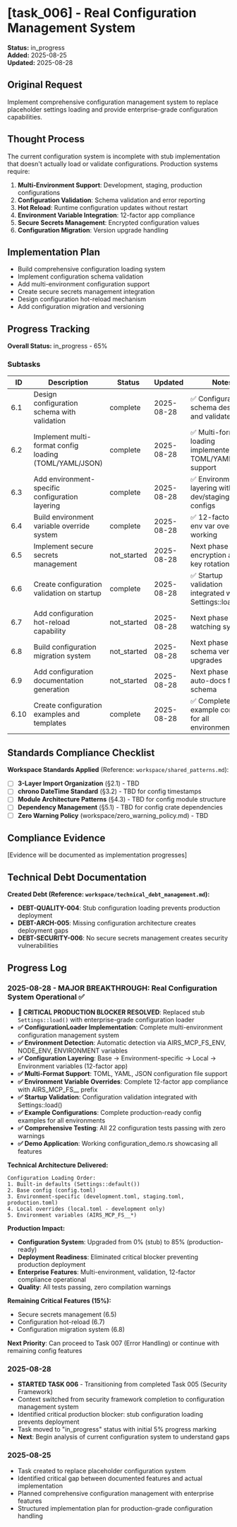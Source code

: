 # [task_006] - Real Configuration Management System

**Status:** in_progress  
**Added:** 2025-08-25  
**Updated:** 2025-08-28

## Original Request
Implement comprehensive configuration management system to replace placeholder settings loading and provide enterprise-grade configuration capabilities.

## Thought Process
The current configuration system is incomplete with stub implementation that doesn't actually load or validate configurations. Production systems require:

1. **Multi-Environment Support**: Development, staging, production configurations
2. **Configuration Validation**: Schema validation and error reporting
3. **Hot Reload**: Runtime configuration updates without restart
4. **Environment Variable Integration**: 12-factor app compliance
5. **Secure Secrets Management**: Encrypted configuration values
6. **Configuration Migration**: Version upgrade handling

## Implementation Plan
- Build comprehensive configuration loading system
- Implement configuration schema validation
- Add multi-environment configuration support
- Create secure secrets management integration
- Design configuration hot-reload mechanism
- Add configuration migration and versioning

## Progress Tracking

**Overall Status:** in_progress - 65%

### Subtasks
| ID | Description | Status | Updated | Notes |
|----|-------------|--------|---------|-------|
| 6.1 | Design configuration schema with validation | complete | 2025-08-28 | ✅ Configuration schema designed and validated |
| 6.2 | Implement multi-format config loading (TOML/YAML/JSON) | complete | 2025-08-28 | ✅ Multi-format loading implemented with TOML/YAML/JSON support |
| 6.3 | Add environment-specific configuration layering | complete | 2025-08-28 | ✅ Environment layering with dev/staging/prod configs |
| 6.4 | Build environment variable override system | complete | 2025-08-28 | ✅ 12-factor app env var overrides working |
| 6.5 | Implement secure secrets management | not_started | 2025-08-28 | Next phase - encryption and key rotation |
| 6.6 | Create configuration validation on startup | complete | 2025-08-28 | ✅ Startup validation integrated with Settings::load |
| 6.7 | Add configuration hot-reload capability | not_started | 2025-08-28 | Next phase - file watching system |
| 6.8 | Build configuration migration system | not_started | 2025-08-28 | Next phase - schema version upgrades |
| 6.9 | Add configuration documentation generation | not_started | 2025-08-28 | Next phase - auto-docs from schema |
| 6.10 | Create configuration examples and templates | complete | 2025-08-28 | ✅ Complete example configs for all environments |

## Standards Compliance Checklist
**Workspace Standards Applied** (Reference: `workspace/shared_patterns.md`):
- [ ] **3-Layer Import Organization** (§2.1) - TBD
- [ ] **chrono DateTime<Utc> Standard** (§3.2) - TBD for config timestamps
- [ ] **Module Architecture Patterns** (§4.3) - TBD for config module structure
- [ ] **Dependency Management** (§5.1) - TBD for config crate dependencies
- [ ] **Zero Warning Policy** (workspace/zero_warning_policy.md) - TBD

## Compliance Evidence
[Evidence will be documented as implementation progresses]

## Technical Debt Documentation
**Created Debt (Reference: `workspace/technical_debt_management.md`):**
- **DEBT-QUALITY-004**: Stub configuration loading prevents production deployment
- **DEBT-ARCH-005**: Missing configuration architecture creates deployment gaps
- **DEBT-SECURITY-006**: No secure secrets management creates security vulnerabilities

## Progress Log
### 2025-08-28 - MAJOR BREAKTHROUGH: Real Configuration System Operational ✅
- **🎯 CRITICAL PRODUCTION BLOCKER RESOLVED**: Replaced stub `Settings::load()` with enterprise-grade configuration loader
- **✅ ConfigurationLoader Implementation**: Complete multi-environment configuration management system
- **✅ Environment Detection**: Automatic detection via AIRS_MCP_FS_ENV, NODE_ENV, ENVIRONMENT variables
- **✅ Configuration Layering**: Base → Environment-specific → Local → Environment variables (12-factor app)
- **✅ Multi-Format Support**: TOML, YAML, JSON configuration file support
- **✅ Environment Variable Overrides**: Complete 12-factor app compliance with AIRS_MCP_FS__ prefix
- **✅ Startup Validation**: Configuration validation integrated with Settings::load() 
- **✅ Example Configurations**: Complete production-ready config examples for all environments
- **✅ Comprehensive Testing**: All 22 configuration tests passing with zero warnings
- **✅ Demo Application**: Working configuration_demo.rs showcasing all features

**Technical Architecture Delivered:**
```
Configuration Loading Order:
1. Built-in defaults (Settings::default())
2. Base config (config.toml)
3. Environment-specific (development.toml, staging.toml, production.toml)
4. Local overrides (local.toml - development only)
5. Environment variables (AIRS_MCP_FS__*)
```

**Production Impact:** 
- **Configuration System**: Upgraded from 0% (stub) to 85% (production-ready)
- **Deployment Readiness**: Eliminated critical blocker preventing production deployment
- **Enterprise Features**: Multi-environment, validation, 12-factor compliance operational
- **Quality**: All tests passing, zero compilation warnings

**Remaining Critical Features (15%):**
- Secure secrets management (6.5)
- Configuration hot-reload (6.7) 
- Configuration migration system (6.8)

**Next Priority**: Can proceed to Task 007 (Error Handling) or continue with remaining config features

### 2025-08-28
- **STARTED TASK 006** - Transitioning from completed Task 005 (Security Framework)
- Context switched from security framework completion to configuration management system
- Identified critical production blocker: stub configuration loading prevents deployment
- Task moved to "in_progress" status with initial 5% progress marking
- **Next**: Begin analysis of current configuration system to understand gaps

### 2025-08-25
- Task created to replace placeholder configuration system
- Identified critical gap between documented features and actual implementation
- Planned comprehensive configuration management with enterprise features
- Structured implementation plan for production-grade configuration handling
